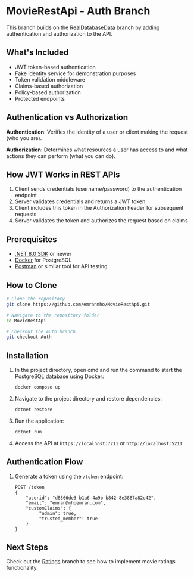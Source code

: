 # MovieRestApi - Auth Branch

This branch builds on the [RealDatabaseData](https://github.com/emranmho/MovieRestApi/tree/RealDatabaseData) branch by adding authentication and authorization to the API.

## What's Included

- JWT token-based authentication
- Fake identity service for demonstration purposes
- Token validation middleware
- Claims-based authorization
- Policy-based authorization
- Protected endpoints

## Authentication vs Authorization

**Authentication**: Verifies the identity of a user or client making the request (who you are).

**Authorization**: Determines what resources a user has access to and what actions they can perform (what you can do).

## How JWT Works in REST APIs

1. Client sends credentials (username/password) to the authentication endpoint
2. Server validates credentials and returns a JWT token
3. Client includes this token in the Authorization header for subsequent requests
4. Server validates the token and authorizes the request based on claims

## Prerequisites

- [.NET 8.0 SDK](https://dotnet.microsoft.com/download/dotnet/8.0) or newer
- [Docker](https://www.docker.com/products/docker-desktop) for PostgreSQL
- [Postman](https://www.postman.com/downloads/) or similar tool for API testing

## How to Clone

```bash
# Clone the repository
git clone https://github.com/emranmho/MovieRestApi.git

# Navigate to the repository folder
cd MovieRestApi

# Checkout the Auth branch
git checkout Auth
```

## Installation

1. In the project directory, open cmd and run the command to start the PostgreSQL database using Docker:
   ```bash
   docker compose up 
   ```

2. Navigate to the project directory and restore dependencies:
   ```bash
   dotnet restore
   ```

3. Run the application:
   ```bash
   dotnet run
   ```

4. Access the API at `https://localhost:7211` or `http://localhost:5211`

## Authentication Flow

1. Generate a token using the `/token` endpoint:
   ```
   POST /token
   {
       "userid": "d8566de3-b1a6-4a9b-b842-8e3887a82e42",
       "email": "emran@mhoemran.com",
       "customClaims": {
            "admin": true,
            "trusted_member": true
       }
   }
   ```

## Next Steps

Check out the [Ratings](https://github.com/emranmho/MovieRestApi/tree/Ratings) branch to see how to implement movie ratings functionality.